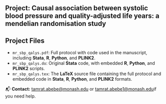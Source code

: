 ## Project: Causal association between systolic blood pressure and quality-adjusted life years: a mendelian randomisation study

## Project Files

- `mr_sbp_qalys.pdf`: Full protocol with code used in the manuscript, including **Stata**, **R**, **Python**, and **PLINK2**.
- `mr_sbp_qalys.do`: Original **Stata** code, with embedded **R**, **Python**, and **PLINK2** scripts.
- `mr_sbp_qalys.tex`: The **LaTeX** source file containing the full protocol and embedded code in **Stata**, **R**, **Python**, and **PLINK2** formats.

📬 **Contact:** [tamrat.abebe@monash.edu](mailto:tamrat.abebe@monash.edu) or [tamrat.abebe1@monash.edu](mailto:tamrat.abebe1@monash.edu)if you need help.
